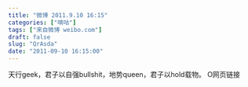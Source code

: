 ```yaml
---
title: "微博 2011.9.10 16:15"
categories: ["嘀咕"]
tags: ["来自微博 weibo.com"]
draft: false
slug: "QrAsda"
date: "2011-09-10 16:15:00"
---
```


<p>天行geek，君子以自强bullshit，地势queen，君子以hold载物。 O网页链接 ​​​​</p>
